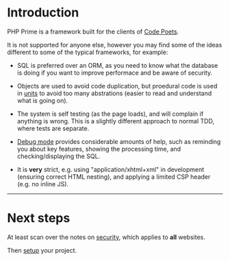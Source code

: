 
# Introduction

PHP Prime is a framework built for the clients of [Code Poets](https://www.code-poets.co.uk/).

It is not supported for anyone else, however you may find some of the ideas different to some of the typical frameworks, for example:

* SQL is preferred over an ORM, as you need to know what the database is doing if you want to improve performace and be aware of security.

* Objects are used to avoid code duplication, but proedural code is used in [units](../doc/setup/units.md) to avoid too many abstrations (easier to read and understand what is going on).

* The system is self testing (as the page loads), and will complain if anything is wrong. This is a slightly different approach to normal TDD, where tests are separate.

* [Debug mode](../doc/setup/debug.md) provides considerable amounts of help, such as reminding you about key features, showing the processing time, and checking/displaying the SQL.

* It is **very** strict, e.g. using "application/xhtml+xml" in development (ensuring correct HTML nesting), and applying a limited CSP header (e.g. no inline JS).

---

# Next steps

At least scan over the notes on [security](../doc/security.md), which applies to **all** websites.

Then [setup](../doc/setup.md) your project.
